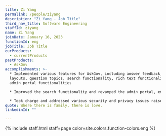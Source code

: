 ```yaml
---
title: Zi Yang
permalink: /people/ziyang
description: "Zi Yang - Job Title"
third_nav_title: Software Engineering
staffId: ziyang
name: Zi Yang
joinDate: January 16, 2023
functionId: eng
jobTitle: Job Title
curProducts:
  - currentProducts
pastProducts:
  - AskGov
accomplishments: >-
  * Implemented various features for AskGov, including answer feedback, mobile
  layouts, question topics, search functionality, rich text functionality, and
  admin portal functionalities

  * Improved the search functionality and revamped the admin portal, empowering admins to do more on their agency page and allowing product operations to be conducted more efficiently

  * Took charge and addressed various security and privacy issues raised during vulnerability assessments/penetration testing to ensure that AskGov is secure and compliant with regulations.
quote: Where there is family, there is love.
linkedinId: ""

---
```


{% include staff.html staff=page color=site.colors.function-colors.eng %}
